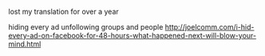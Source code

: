 
lost my translation for over a year

hiding every ad
unfollowing groups and people
http://joelcomm.com/i-hid-every-ad-on-facebook-for-48-hours-what-happened-next-will-blow-your-mind.html
